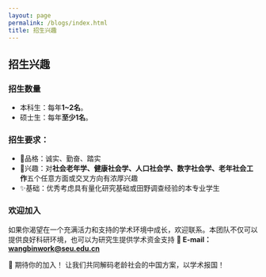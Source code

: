 ```yaml
---
layout: page
permalink: /blogs/index.html
title: 招生兴趣
---
```


## **招生兴趣**
###  招生数量
- 本科生：每年**1~2名**。
- 硕士生：每年**至少1名**。

### 招生要求：
- 💎品格：诚实、勤奋、踏实
- 🚀兴趣：对**社会老年学、健康社会学、人口社会学、数字社会学、老年社会工作**五个任意方面或交叉方向有浓厚兴趣
- ✨基础：优秀考虑具有量化研究基础或田野调查经验的本专业学生 

### 欢迎加入
如果你渴望在一个充满活力和支持的学术环境中成长，欢迎联系。本团队不仅可以提供良好科研环境，也可以为研究生提供学术资金支持
**📧 E-mail：wangbinwork@seu.edu.cn**

📢 期待你的加入！
让我们共同解码老龄社会的中国方案，以学术报国！

<br>
